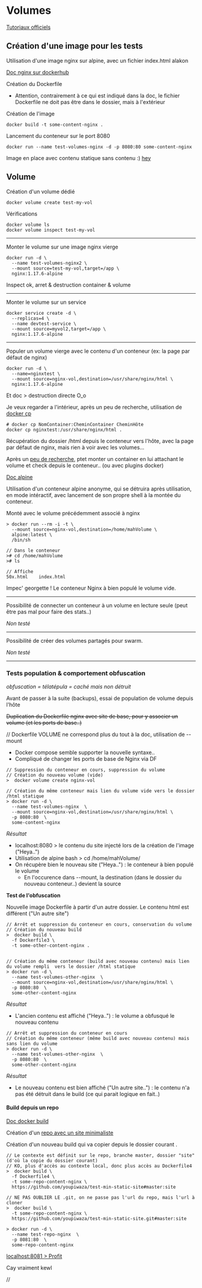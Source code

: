 # Volumes

[Tutoriaux officiels](https://docs.docker.com/storage/volumes/)



## Création d'une image pour les tests

Utilisation d'une image nginx sur alpine, avec un fichier index.html alakon

[Doc nginx sur dockerhub](https://hub.docker.com/_/nginx)

Création du Dockerfile

- Attention, contrairement à ce qui est indiqué dans la doc, le fichier Dockerfile ne doit pas être dans le dossier, mais à l'extérieur

Création de l'image

`docker build -t some-content-nginx .`

Lancement du conteneur sur le port 8080

`docker run --name test-volumes-nginx -d -p 8080:80 some-content-nginx`

Image en place avec contenu statique sans contenu :) [hey](http://localhost:8080/)



## Volume

Création d'un volume dédié

`docker volume create test-my-vol`

Vérifications

```
docker volume ls
docker volume inspect test-my-vol
```

--- 

Monter le volume sur une image nginx vierge

```
docker run -d \
  --name test-volumes-nginx2 \
  --mount source=test-my-vol,target=/app \
  nginx:1.17.6-alpine
```

Inspect ok, arret & destruction container & volume

--- 

Monter le volume sur un service

```
docker service create -d \
  --replicas=4 \
  --name devtest-service \
  --mount source=myvol2,target=/app \
  nginx:1.17.6-alpine
```

--- 

Populer un volume vierge avec le contenu d'un conteneur (ex: la page par défaut de nginx)

```
docker run -d \
  --name=nginxtest \
  --mount source=nginx-vol,destination=/usr/share/nginx/html \
  nginx:1.17.6-alpine
```

Et doc > destruction directe O_o

Je veux regarder a l'intérieur, après un peu de recherche, utilisation de [docker cp](https://docs.docker.com/engine/reference/commandline/cp/)

```
# docker cp NomContainer:CheminContainer CheminHôte
docker cp nginxtest:/usr/share/nginx/html .
```

Récupération du dossier /html depuis le conteneur vers l'hôte, avec la page par défaut de nginx, mais rien à voir avec les volumes...

Après un [peu de recherche](https://github.com/moby/moby/issues/25245), ptet monter un container en lui attachant le volume et check depuis le conteneur.. (ou avec plugins docker)

[Doc alpine](https://hub.docker.com/_/alpine/)

Utilisation d'un conteneur alpine anonyme, qui se détruira après utilisation, en mode intéractif, avec lancement de son propre shell à la montée du conteneur.

Monté avec le volume précédemment associé à nginx

```
> docker run --rm -i -t \
  --mount source=nginx-vol,destination=/home/mahVolume \
  alpine:latest \
  /bin/sh

// Dans le conteneur
># cd /home/mahVolume
># ls

// Affiche
50x.html    index.html
```

Impec' georgette ! Le conteneur Nginx à bien populé le volume vide.

---

Possibilité de connecter un conteneur à un volume en lecture seule (peut être pas mal pour faire des stats..)

*Non testé*

---

Possibilité de créer des volumes partagés pour swarm.

*Non testé*

---


### Tests population & comportement obfuscation

*obfuscation = télatépula = caché mais non détruit*

Avant de passer à la suite (backups), essai de population de volume depuis l'hôte

~~Duplication du Dockerfile nginx avec site de base, pour y associer un volume (et les ports de base..)~~

// Dockerfile VOLUME ne correspond plus du tout à la doc, utilisation de --mount

  - Docker compose semble supporter la nouvelle syntaxe..
  - Compliqué de changer les ports de base de Nginx via DF

```
// Suppression du conteneur en cours, suppression du volume 
// Création du nouveau volume (vide) 
>  docker volume create nginx-vol 

// Création du même conteneur mais lien du volume vide vers le dossier /html statique
> docker run -d \
  --name test-volumes-nginx  \
  --mount source=nginx-vol,destination=/usr/share/nginx/html \
  -p 8080:80  \
  some-content-nginx
```

*Résultat*

- localhost:8080 > le contenu du site injecté lors de la création de l'image ("Heya..")
- Utilisation de alpine bash > cd /home/mahVolume/
- On récupère bien le nouveau site ("Heya..") : le conteneur à bien populé le volume
  - En l'occurence dans --mount, la destination (dans le dossier du nouveau conteneur..) devient la source

**Test de l'obfuscation**

Nouvelle image Dockerfile à partir d'un autre dossier. Le contenu html est différent ("Un autre site")

```
// Arrêt et suppression du conteneur en cours, conservation du volume 
// Création du nouveau build
>  docker build \
  -f Dockerfile3 \
  -t some-other-content-nginx .
  

// Création du même conteneur (build avec nouveau contenu) mais lien du volume rempli  vers le dossier /html statique
> docker run -d \
  --name test-volumes-other-nginx  \
  --mount source=nginx-vol,destination=/usr/share/nginx/html \
  -p 8080:80  \
  some-other-content-nginx
```

*Résultat*

- L'ancien contenu est affiché ("Heya..") : le volume a obfusqué le nouveau contenu 

```
// Arrêt et suppression du conteneur en cours
// Création du même conteneur (même build avec nouveau contenu) mais sans lien du volume
> docker run -d \
  --name test-volumes-other-nginx  \
  -p 8080:80  \
  some-other-content-nginx
```

*Résultat*

- Le nouveau contenu est bien affiché ("Un autre site..") : le contenu n'a pas été détruit dans le build (ce qui parait logique en fait..)


#### Build depuis un repo

[Doc docker build](https://docs.docker.com/engine/reference/commandline/build/#extended-description)

Création d'un [repo avec un site minimaliste](https://github.com/youpiwaza/test-min-static-site)

Création d'un nouveau build qui va copier depuis le dossier courant .

```
// Le contexte est définit sur le repo, branche master, dossier "site" (d'où la copie du dossier courant)
// KO, plus d'accès au contexte local, donc plus accès au Dockerfile4
>  docker build \
  -f Dockerfile4 \
  -t some-repo-content-nginx \
  https://github.com/youpiwaza/test-min-static-site#master:site

// NE PAS OUBLIER LE .git, on ne passe pas l'url du repo, mais l'url à cloner
>  docker build \
  -t some-repo-content-nginx \
  https://github.com/youpiwaza/test-min-static-site.git#master:site
  
> docker run -d \
  --name test-repo-nginx  \
  -p 8081:80  \
  some-repo-content-nginx
```

[localhost:8081 > Profit](http://localhost:8081/)

Cay vraiment kewl













//

